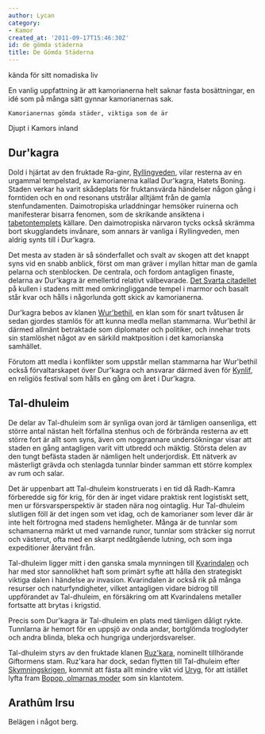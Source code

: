 ```yaml
---
author: Lycan
category:
- Kamor
created_at: '2011-09-17T15:46:30Z'
id: de gömda städerna
title: De Gömda Städerna
---
```

kända för sitt nomadiska liv

En vanlig uppfattning är att kamorianerna helt saknar fasta bosättningar, en idé som på många sätt gynnar kamorianernas sak.

`Kamorianernas gömda städer, viktiga som de är `

Djupt i Kamors inland

## Dur'kagra

Dold i hjärtat av den fruktade Ra-ginr, [Ryllingveden], vilar resterna av en urgammal tempelstad, av kamorianerna kallad Dur'kagra, Hatets Boning. Staden verkar ha varit skådeplats för fruktansvärda händelser någon gång i forntiden och en ond resonans utstrålar alltjämt från de gamla stenfundamenten. Daimotropiska urladdningar hemsöker ruinerna och manifesterar bisarra fenomen, som de skrikande ansiktena i [tabetontemplets] källare. Den daimotropiska närvaron tycks också skrämma bort skugglandets invånare, som annars är vanliga i Ryllingveden, men aldrig synts till i Dur'kagra.

Det mesta av staden är så sönderfallet och svalt av skogen att det knappt syns vid en snabb anblick, först om man gräver i myllan hittar man de gamla pelarna och stenblocken. De centrala, och fordom antagligen finaste, delarna av Dur'kagra är emellertid relativt välbevarade. [Det Svarta citadellet] på kullen i stadens mitt med omkringliggande tempel i marmor och basalt står kvar och hålls i någorlunda gott skick av kamorianerna.

Dur'kagra bebos av klanen [Wur'bethil], en klan som för snart tvåtusen år sedan gjordes stamlös för att kunna medla mellan stammarna. Wur'bethil är därmed allmänt betraktade som diplomater och politiker, och innehar trots sin stamlöshet något av en särkild maktposition i det kamorianska samhället.

Förutom att medla i konflikter som uppstår mellan stammarna har Wur'bethil också förvaltarskapet över Dur'kagra och ansvarar därmed även för [Kynlif], en religiös festival som hålls en gång om året i Dur'kagra.

## Tal-dhuleim

De delar av Tal-dhuleim som är synliga ovan jord är tämligen oansenliga, ett större antal nästan helt förfallna stenhus och de förbrända resterna av ett större fort är allt som syns, även om noggrannare undersökningar visar att staden en gång antagligen varit vitt utbredd och mäktig. Största delen av den tungt befästa staden är nämligen helt underjordisk. Ett nätverk av mästerligt grävda och stenlagda tunnlar binder samman ett större komplex av rum och salar.

Det är uppenbart att Tal-dhuleim konstruerats i en tid då Radh-Kamra förberedde sig för krig, för den är inget vidare praktisk rent logistiskt sett, men ur försvarsperspektiv är staden nära nog ointaglig. Hur Tal-dhuleim slutligen föll är det ingen som vet idag, och de kamorianer som lever där är inte helt förtrogna med stadens hemligheter. Många är de tunnlar som schamanerna märkt ut med varnande runor, tunnlar som sträcker sig norrut och västerut, ofta med en skarpt nedåtgående lutning, och som inga expeditioner återvänt från.

Tal-dhuleim ligger mitt i den ganska smala mynningen till [Kvarindalen] och har med stor sannolikhet haft som primärt syfte att hålla den strategiskt viktiga dalen i händelse av invasion. Kvarindalen är också rik på många resurser och naturfyndigheter, vilket antagligen vidare bidrog till uppförandet av Tal-dhuleim, en försäkring om att Kvarindalens metaller fortsatte att brytas i krigstid.

Precis som Dur'kagra är Tal-dhuleim en plats med tämligen dåligt rykte. Tunnlarna är hemort för en uppsjö av onda andar, bortglömda troglodyter och andra blinda, bleka och hungriga underjordsvarelser.

Tal-dhuleim styrs av den fruktade klanen [Ruz'kara], nominellt tillhörande Giftormens stam. Ruz'kara har dock, sedan flytten till Tal-dhuleim efter [Skymningskrigen], kommit att fästa allt mindre vikt vid [Uryg], för att istället lyfta fram [Bopop, olmarnas moder] som sin klantotem.

## Arathûm Irsu

Belägen i något berg.

  [Ryllingveden]: Ryllingveden
  [tabetontemplets]: Tabeton
  [Det Svarta citadellet]: Det_Svarta_citadellet
  [Wur'bethil]: Wurbethil
  [Kynlif]: Kynlif
  [Kvarindalen]: Kvarindalen
  [Ruz'kara]: Ruzkara
  [Skymningskrigen]: Skymningskrigen
  [Uryg]: Uryg
  [Bopop, olmarnas moder]: Bopop_olmarnas_moder
